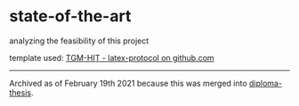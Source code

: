 # state-of-the-art
analyzing the feasibility of this project





template used: [TGM-HIT - latex-protocol on github.com](https://github.com/TGM-HIT/latex-protocol)


----

Archived as of February 19th 2021 because this was merged into [diploma-thesis](https://github.com/refundable-tgm/diploma-thesis).
